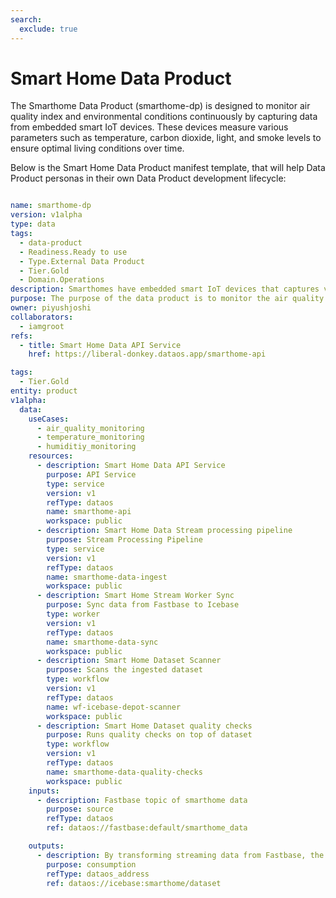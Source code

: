 ```yaml
---
search:
  exclude: true
---
```


# Smart Home Data Product
The Smarthome Data Product (smarthome-dp) is designed to monitor air quality index and environmental conditions continuously by capturing data from embedded smart IoT devices. These devices measure various parameters such as temperature, carbon dioxide, light, and smoke levels to ensure optimal living conditions over time.

Below is the Smart Home Data Product manifest template, that will help Data Product personas in their own Data Product development lifecycle:

```yaml

name: smarthome-dp
version: v1alpha
type: data
tags:
  - data-product
  - Readiness.Ready to use
  - Type.External Data Product
  - Tier.Gold
  - Domain.Operations
description: Smarthomes have embedded smart IoT devices that captures various data points such as temperature, carbon dioxide, light and smoke levels, so that over tiime 
purpose: The purpose of the data product is to monitor the air quality index and environmental conditions continuously and monitor temperature and humiditiy.
owner: piyushjoshi
collaborators:
  - iamgroot
refs:
  - title: Smart Home Data API Service
    href: https://liberal-donkey.dataos.app/smarthome-api

tags:
  - Tier.Gold
entity: product
v1alpha:
  data:
    useCases:
      - air_quality_monitoring
      - temperature_monitoring
      - humiditiy_monitoring
    resources:
      - description: Smart Home Data API Service
        purpose: API Service
        type: service
        version: v1
        refType: dataos
        name: smarthome-api
        workspace: public
      - description: Smart Home Data Stream processing pipeline
        purpose: Stream Processing Pipeline
        type: service
        version: v1
        refType: dataos
        name: smarthome-data-ingest
        workspace: public
      - description: Smart Home Stream Worker Sync
        purpose: Sync data from Fastbase to Icebase
        type: worker
        version: v1
        refType: dataos
        name: smarthome-data-sync
        workspace: public
      - description: Smart Home Dataset Scanner
        purpose: Scans the ingested dataset
        type: workflow
        version: v1
        refType: dataos
        name: wf-icebase-depot-scanner
        workspace: public
      - description: Smart Home Dataset quality checks
        purpose: Runs quality checks on top of dataset
        type: workflow
        version: v1
        refType: dataos
        name: smarthome-data-quality-checks
        workspace: public
    inputs:
      - description: Fastbase topic of smarthome data
        purpose: source
        refType: dataos
        ref: dataos://fastbase:default/smarthome_data

    outputs:
      - description: By transforming streaming data from Fastbase, the output is created
        purpose: consumption
        refType: dataos_address
        ref: dataos://icebase:smarthome/dataset

```